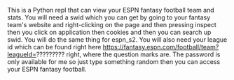 This is a Python repl that can view your ESPN fantasy football team and stats. 
You will need a swid which you can get by going to your fantasy team's website and right-clicking on the page and then pressing inspect then you click on application then cookies and then you can search up swid. 
You will do the same thing for espn_s2. 
You will also need your league id which can be found right here https://fantasy.espn.com/football/team?leagueId=????????? right, where the question marks are.
The password is only available for me so just type something random then you can access your ESPN fantasy football.
